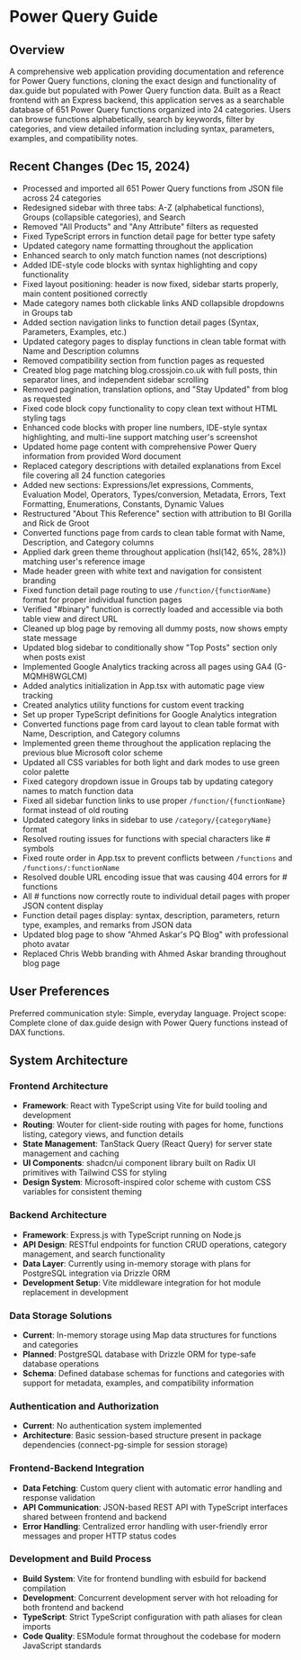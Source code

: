 # Power Query Guide

## Overview

A comprehensive web application providing documentation and reference for Power Query functions, cloning the exact design and functionality of dax.guide but populated with Power Query function data. Built as a React frontend with an Express backend, this application serves as a searchable database of 651 Power Query functions organized into 24 categories. Users can browse functions alphabetically, search by keywords, filter by categories, and view detailed information including syntax, parameters, examples, and compatibility notes.

## Recent Changes (Dec 15, 2024)

- Processed and imported all 651 Power Query functions from JSON file across 24 categories
- Redesigned sidebar with three tabs: A-Z (alphabetical functions), Groups (collapsible categories), and Search
- Removed "All Products" and "Any Attribute" filters as requested
- Fixed TypeScript errors in function detail page for better type safety
- Updated category name formatting throughout the application
- Enhanced search to only match function names (not descriptions)
- Added IDE-style code blocks with syntax highlighting and copy functionality
- Fixed layout positioning: header is now fixed, sidebar starts properly, main content positioned correctly
- Made category names both clickable links AND collapsible dropdowns in Groups tab
- Added section navigation links to function detail pages (Syntax, Parameters, Examples, etc.)
- Updated category pages to display functions in clean table format with Name and Description columns
- Removed compatibility section from function pages as requested
- Created blog page matching blog.crossjoin.co.uk with full posts, thin separator lines, and independent sidebar scrolling
- Removed pagination, translation options, and "Stay Updated" from blog as requested
- Fixed code block copy functionality to copy clean text without HTML styling tags
- Enhanced code blocks with proper line numbers, IDE-style syntax highlighting, and multi-line support matching user's screenshot
- Updated home page content with comprehensive Power Query information from provided Word document
- Replaced category descriptions with detailed explanations from Excel file covering all 24 function categories
- Added new sections: Expressions/let expressions, Comments, Evaluation Model, Operators, Types/conversion, Metadata, Errors, Text Formatting, Enumerations, Constants, Dynamic Values
- Restructured "About This Reference" section with attribution to BI Gorilla and Rick de Groot
- Converted functions page from cards to clean table format with Name, Description, and Category columns
- Applied dark green theme throughout application (hsl(142, 65%, 28%)) matching user's reference image
- Made header green with white text and navigation for consistent branding
- Fixed function detail page routing to use `/function/{functionName}` format for proper individual function pages
- Verified "#binary" function is correctly loaded and accessible via both table view and direct URL
- Cleaned up blog page by removing all dummy posts, now shows empty state message
- Updated blog sidebar to conditionally show "Top Posts" section only when posts exist
- Implemented Google Analytics tracking across all pages using GA4 (G-MQMH8WGLCM)
- Added analytics initialization in App.tsx with automatic page view tracking
- Created analytics utility functions for custom event tracking
- Set up proper TypeScript definitions for Google Analytics integration
- Converted functions page from card layout to clean table format with Name, Description, and Category columns
- Implemented green theme throughout the application replacing the previous blue Microsoft color scheme
- Updated all CSS variables for both light and dark modes to use green color palette
- Fixed category dropdown issue in Groups tab by updating category names to match function data
- Fixed all sidebar function links to use proper `/function/{functionName}` format instead of old routing
- Updated category links in sidebar to use `/category/{categoryName}` format
- Resolved routing issues for functions with special characters like # symbols
- Fixed route order in App.tsx to prevent conflicts between `/functions` and `/functions/:functionName`
- Resolved double URL encoding issue that was causing 404 errors for # functions
- All # functions now correctly route to individual detail pages with proper JSON content display
- Function detail pages display: syntax, description, parameters, return type, examples, and remarks from JSON data
- Updated blog page to show "Ahmed Askar's PQ Blog" with professional photo avatar
- Replaced Chris Webb branding with Ahmed Askar branding throughout blog page

## User Preferences

Preferred communication style: Simple, everyday language.
Project scope: Complete clone of dax.guide design with Power Query functions instead of DAX functions.

## System Architecture

### Frontend Architecture
- **Framework**: React with TypeScript using Vite for build tooling and development
- **Routing**: Wouter for client-side routing with pages for home, functions listing, category views, and function details
- **State Management**: TanStack Query (React Query) for server state management and caching
- **UI Components**: shadcn/ui component library built on Radix UI primitives with Tailwind CSS for styling
- **Design System**: Microsoft-inspired color scheme with custom CSS variables for consistent theming

### Backend Architecture
- **Framework**: Express.js with TypeScript running on Node.js
- **API Design**: RESTful endpoints for function CRUD operations, category management, and search functionality
- **Data Layer**: Currently using in-memory storage with plans for PostgreSQL integration via Drizzle ORM
- **Development Setup**: Vite middleware integration for hot module replacement in development

### Data Storage Solutions
- **Current**: In-memory storage using Map data structures for functions and categories
- **Planned**: PostgreSQL database with Drizzle ORM for type-safe database operations
- **Schema**: Defined database schemas for functions and categories with support for metadata, examples, and compatibility information

### Authentication and Authorization
- **Current**: No authentication system implemented
- **Architecture**: Basic session-based structure present in package dependencies (connect-pg-simple for session storage)

### Frontend-Backend Integration
- **Data Fetching**: Custom query client with automatic error handling and response validation
- **API Communication**: JSON-based REST API with TypeScript interfaces shared between frontend and backend
- **Error Handling**: Centralized error handling with user-friendly error messages and proper HTTP status codes

### Development and Build Process
- **Build System**: Vite for frontend bundling with esbuild for backend compilation
- **Development**: Concurrent development server with hot reloading for both frontend and backend
- **TypeScript**: Strict TypeScript configuration with path aliases for clean imports
- **Code Quality**: ESModule format throughout the codebase for modern JavaScript standards